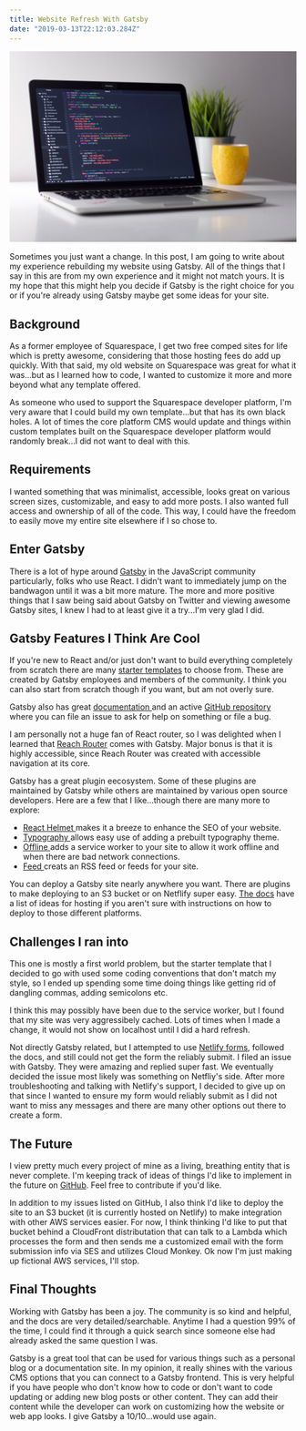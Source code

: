 ```yaml
---
title: Website Refresh With Gatsby
date: "2019-03-13T22:12:03.284Z"
---
```


![Computer](./computer.jpg)

Sometimes you just want a change. In this post, I am going to write about my experience rebuilding my website using Gatsby. All of the things that I say in this are from my own experience and it might not match yours. It is my hope that this might help you decide if Gatsby is the right choice for you or if you're already using Gatsby maybe get some ideas for your site.

## Background
As a former employee of Squarespace, I get two free comped sites for life which is pretty awesome, considering that those hosting fees do add up quickly. With that said, my old website on Squarespace was great for what it was...but as I learned how to code, I wanted to customize it more and more beyond what any template offered.

As someone who used to support the Squarespace developer platform, I'm very aware that I could build my own template...but that has its own black holes. A lot of times the core platform CMS would update and things within custom templates built on the Squarespace developer platform would randomly break...I did not want to deal with this.

## Requirements
I wanted something that was minimalist, accessible, looks great on various screen sizes, customizable, and easy to add more posts. I also wanted full access and ownership of all of the code. This way, I could have the freedom to easily move my entire site elsewhere if I so chose to.

## Enter Gatsby
There is a lot of hype around <a href="https://www.gatsbyjs.org/" target="_blank" rel="noopener noreferrer">Gatsby</a> in the JavaScript community particularly, folks who use React. I didn't want to immediately jump on the bandwagon until it was a bit more mature. The more and more positive things that I saw being said about Gatsby on Twitter and viewing awesome Gatsby sites, I knew I had to at least give it a try...I'm very glad I did.

## Gatsby Features I Think Are Cool
If you're new to React and/or just don't want to build everything completely from scratch there are many <a href="https://www.gatsbyjs.org/starters/?v=2" target="_blank" rel="noopeener noreferrer">starter templates</a> to choose from. These are created by Gatsby employees and members of the community. I think you can also start from scratch though if you want, but am not overly sure.

Gatsby also has great <a href="https://www.gatsbyjs.org/docs/" target="_blank" rel="noopeener noreferrer">documentation </a> and an active <a href="https://github.com/gatsbyjs/gatsby/issues" target="_blank" rel="noopeener noreferrer">GitHub repository</a> where you can file an issue to ask for help on something or file a bug.

I am personally not a huge fan of React router, so I was delighted when I learned that <a href="https://reach.tech/router" target="_blank" rel="noopeener noreferrer">Reach Router</a> comes with Gatsby. Major bonus is that it is highly accessible, since Reach Router was created with accessible navigation at its core.

Gatsby has a great plugin eecosystem. Some of these plugins are maintained by Gatsby while others are maintained by various open source developers. Here are a few that I like...though there are many more to explore:

- <a href="https://www.gatsbyjs.org/packages/gatsby-plugin-react-helmet/" target="_blank" rel="noopener noreferrer">React Helmet </a>makes it a breeze to enhance the SEO of your website.
- <a href="https://www.gatsbyjs.org/packages/gatsby-plugin-typography/" target="_blank" rel="noopener noreferrer">Typography </a>allows easy use of adding a prebuilt typography theme.
- <a href="https://www.gatsbyjs.org/packages/gatsby-plugin-offline/" target="_blank" rel="noopener noreferrer">Offline </a>adds a service worker to your site to allow it work offline and when there are bad network connections.
- <a href="https://www.gatsbyjs.org/packages/gatsby-plugin-feed/" target="_blank" rel="noopener noreferrer">Feed </a>creats an RSS feed or feeds for your site.

You can deploy a Gatsby site nearly anywhere you want. There are plugins to make deploying to an S3 bucket or on Netflify super easy. <a href="https://www.gatsbyjs.org/docs/deploying-and-hosting/" target="_blank" rel="noopeener noreferrer">The docs</a> have a list of ideas for hosting if you aren't sure with instructions on how to deploy to those different platforms.

## Challenges I ran into
This one is mostly a first world problem, but the starter template that I decided to go with used some coding conventions that don't match my style, so I ended up spending some time doing things like getting rid of dangling commas, adding semicolons etc.

I think this may possibly have been due to the service worker, but I found that my site was very aggressibely cached. Lots of times when I made a change, it would not show on localhost until I did a hard refresh.

Not directly Gatsby related, but I attempted to use <a href="https://www.netlify.com/docs/form-handling/" target="_blank" rel="noopeener noreferrer">Netlify forms</a>, followed the docs, and still could not get the form the reliably submit. I filed an issue with Gatsby. They were amazing and replied super fast. We eventually decided the issue most likely was something on Netfliy's side. After more troubleshooting and talking with Netlify's support, I decided to give up on that since I wanted to ensure my form would reliably submit as I did not want to miss any messages and there are many other options out there to create a form.

## The Future
I view pretty much every project of mine as a living, breathing entity that is never complete. I'm keeping track of ideas of things I'd like to implement in the future on <a href="https://github.com/deeheber/danielle-heberling-dot-xyz/issues" target="_blank" rel="noopeener noreferrer">GitHub</a>. Feel free to contribute if you'd like.

In addition to my issues listed on GitHub, I also think I'd like to deploy the site to an S3 bucket (it is currently hosted on Netlify) to make integration with other AWS services easier. For now, I think thinking I'd like to put that bucket behind a CloudFront distributation that can talk to a Lambda which processes the form and then sends me a customized email with the form submission info via SES and utilizes Cloud Monkey. Ok now I'm just making up fictional AWS services, I'll stop.

## Final Thoughts
Working with Gatsby has been a joy. The community is so kind and helpful, and the docs are very detailed/searchable. Anytime I had a question 99% of the time, I could find it through a quick search since someone else had already asked the same question I was.

Gatsby is a great tool that can be used for various things such as a personal blog or a documentation site. In my opinion, it really shines with the various CMS options that you can connect to a Gatsby frontend. This is very helpful if you have people who don't know how to code or don't want to code updating or adding new blog posts or other content. They can add their content while the developer can work on customizing how the website or web app looks. I give Gatsby a 10/10...would use again.
